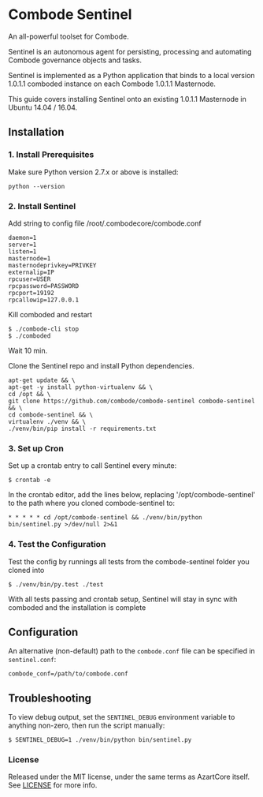 # Combode Sentinel

An all-powerful toolset for Combode.

Sentinel is an autonomous agent for persisting, processing and automating Combode governance objects and tasks.

Sentinel is implemented as a Python application that binds to a local version 1.0.1.1 comboded instance on each Combode 1.0.1.1 Masternode.

This guide covers installing Sentinel onto an existing 1.0.1.1 Masternode in Ubuntu 14.04 / 16.04.

## Installation

### 1. Install Prerequisites

Make sure Python version 2.7.x or above is installed:

    python --version

### 2. Install Sentinel
    
Add string to config file /root/.combodecore/combode.conf

    daemon=1
    server=1
    listen=1
    masternode=1
    masternodeprivkey=PRIVKEY
    externalip=IP
    rpcuser=USER
    rpcpassword=PASSWORD
    rpcport=19192
    rpcallowip=127.0.0.1

Kill comboded and restart
 
    $ ./combode-cli stop
    $ ./comboded

Wait 10 min.

Clone the Sentinel repo and install Python dependencies.

    apt-get update && \
    apt-get -y install python-virtualenv && \
    cd /opt && \
    git clone https://github.com/combode/combode-sentinel combode-sentinel && \
    cd combode-sentinel && \
    virtualenv ./venv && \
    ./venv/bin/pip install -r requirements.txt
    
### 3. Set up Cron

Set up a crontab entry to call Sentinel every minute:

    $ crontab -e

In the crontab editor, add the lines below, replacing '/opt/combode-sentinel' to the path where you cloned combode-sentinel to:

    * * * * * cd /opt/combode-sentinel && ./venv/bin/python bin/sentinel.py >/dev/null 2>&1

### 4. Test the Configuration

Test the config by runnings all tests from the combode-sentinel folder you cloned into

    $ ./venv/bin/py.test ./test

With all tests passing and crontab setup, Sentinel will stay in sync with comboded and the installation is complete

## Configuration

An alternative (non-default) path to the `combode.conf` file can be specified in `sentinel.conf`:

    combode_conf=/path/to/combode.conf

## Troubleshooting

To view debug output, set the `SENTINEL_DEBUG` environment variable to anything non-zero, then run the script manually:

    $ SENTINEL_DEBUG=1 ./venv/bin/python bin/sentinel.py

### License

Released under the MIT license, under the same terms as AzartCore itself. See [LICENSE](LICENSE) for more info.

